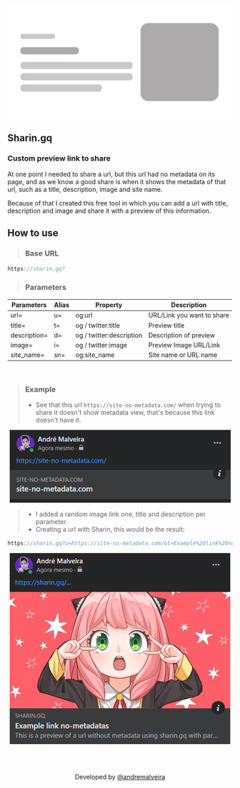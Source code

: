 <p align="center">
  <img src="getting-starter/src/img/banner.jpg"/>
</p>



## Sharin.gq

### Custom preview link to share

At one point I needed to share a url, but this url had no metadata on its page, and as we know a good share is when it shows the metadata of that url, such as a title, description, image and site name.

Because of that I created this free tool in which you can add a url with title, description and image and share it with a preview of this information.

## How to use

> ### Base URL
```js
https://sharin.gq?
```

> ### Parameters
| Parameters   | Alias  | Property                 | Description |
| ------------ | ------ | ------------------------ | ---------------------------|
| url=         | u=     | og:url                   | URL/Link you want to share
| title=       | t=     | og / twitter:title       | Preview title
| description= | d=     | og / twitter:description | Description of preview
| image=       | i=     | og / twitter:image       | Preview Image URL/Link
| site_name=   | sn=    | og:site_name             | Site name or URL name

<br/>

> ### Example
> - See that this url `https://site-no-metadata.com/` when trying to share it doesn't show metadata view, that's because this link doesn't have it.

<p align="center">
  <img src="getting-starter/src/img/no-mtdt-1.png"/>
</p>

> - I added a random image link one, title and description per parameter.
> - Creating a url with Sharin, this would be the result:
```jsx
https://sharin.gq?u=https://site-no-metadata.com/&t=Example%20link%20no-metadatas&d=This%20is%20a%20preview%20of%20a%20url%20without %20metadata%20using%20sharin.gq%20with%20parameters&i=https%3A%2F%2Fimages4.alphacoders.com%2F118%2Fthumb-1920-1187146.jpg
```

<p align="center">
  <img src="getting-starter/src/img/mtdt-1.png"/>
</p>




<br/>
<br/>

<p align="center"> Developed by <a href="https://github.com/andremalveira">@andremalveira </a></p>